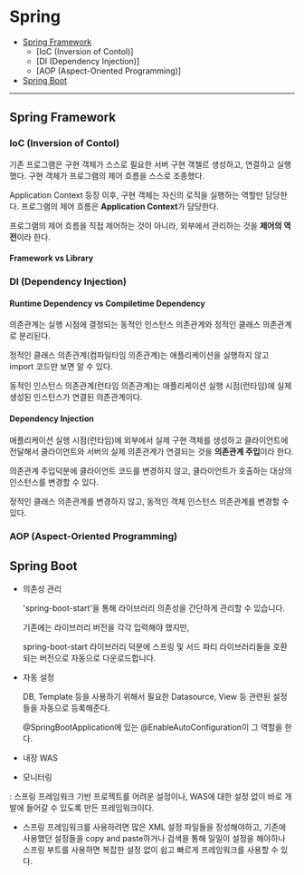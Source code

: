 # Spring

+ [Spring Framework](#spring-framework)
  + [IoC (Inversion of Contol)]
  + [DI (Dependency Injection)]
  + [AOP (Aspect-Oriented Programming)]
+ [Spring Boot](#spring-boot)

***

## Spring Framework

### IoC (Inversion of Contol)

기존 프로그램은 구현 객체가 스스로 필요한 서버 구현 객첼르 생성하고, 연결하고 실행했다. 구현 객체가 프로그램의 제어 흐름을 스스로 조종했다.

Application Context 등장 이후, 구현 객체는 자신의 로직을 실행하는 역할만 담당한다. 프로그램의 제어 흐름은 **Application Context**가 담당한다.

프로그램의 제어 흐름을 직접 제어하는 것이 아니라, 외부에서 관리하는 것을 **제어의 역전**이라 한다.

#### Framework vs Library

### DI (Dependency Injection)

#### Runtime Dependency vs Compiletime Dependency

의존관계는 실행 시점에 결정되는 동적인 인스턴스 의존관계와 정적인 클래스 의존관계로 분리된다.

정적인 클래스 의존관계(컴파일타임 의존관계)는 애플리케이션을 실행하지 않고 import 코드만 보면 알 수 있다.

동적인 인스턴스 의존관계(런타임 의존관계)는 애플리케이션 실행 시점(런타임)에 실제 생성된 인스턴스가 연결된 의존관계이다.

#### Dependency Injection

애플리케이션 실행 시점(런타임)에 외부에서 실제 구현 객체를 생성하고 클라이언트에 전달해서 클라이언트와 서버의 실제 의존관계가 연결되는 것을 **의존관계 주입**이라 한다.

의존관계 주입덕분에 클라이언트 코드를 변경하지 않고, 클라이언트가 호출하는 대상의 인스턴스를 변경할 수 있다.

정적인 클래스 의존관계를 변경하지 않고, 동적인 객체 인스턴스 의존관계를 변경할 수 있다.

### AOP (Aspect-Oriented Programming)

## Spring Boot

+ 의존성 관리

  'spring-boot-start'을 통해 라이브러리 의존성을 간단하게 관리할 수 있습니다.
  
  기존에는 라이브러리 버전을 각각 입력해야 했지만,
  
  spring-boot-start 라이브러리 덕분에 스프링 및 서드 파티 라이브러리들을 호환되는 버전으로 자동으로 다운로드합니다.
  
+ 자동 설정

  DB, Template 등을 사용하기 위해서 필요한 Datasource, View 등 관련된 설정들을 자동으로 등록해준다.
  
  @SpringBootApplication에 있는 @EnableAutoConfiguration이 그 역할을 한다.

+ 내장 WAS

+ 모니터링


: 스프링 프레임워크 기반 프로젝트를 어려운 설정이나, WAS에 대한 설정 없이 바로 개발에 들어갈 수 있도록 만든 프레임워크이다.

- 스프링 프레임워크를 사용하려면 많은 XML 설정 파일들을 장성해야하고, 기존에 사용했던 설정들을 copy and paste하거나 검색을 통해 일일이 설정을 해야하나 스프링 부트를 사용하면 복잡한 설정 없이 쉽고 빠르게 프레임워크를 사용할 수 있다.
